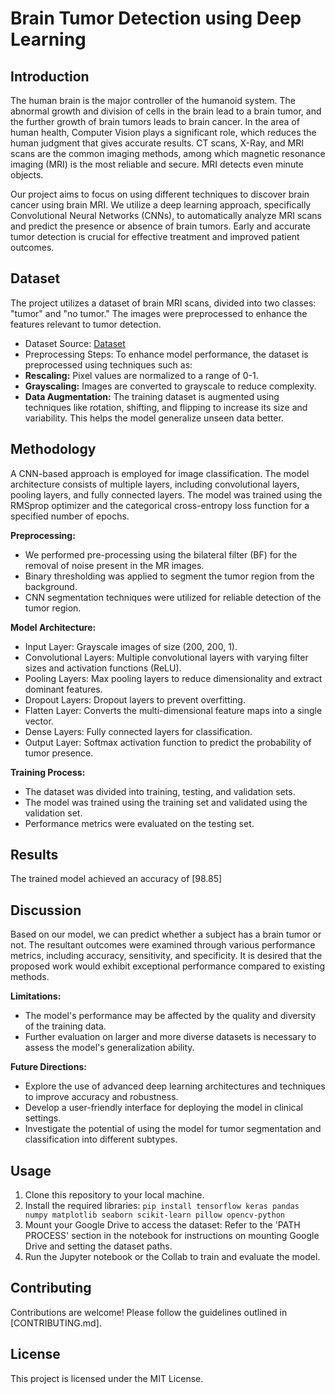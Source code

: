 # Brain Tumor Detection using Deep Learning

## Introduction

The human brain is the major controller of the humanoid system. The abnormal growth and division of cells in the brain lead to a brain tumor, and the further growth of brain tumors leads to brain cancer. In the area of human health, Computer Vision plays a significant role, which reduces the human judgment that gives accurate results. CT scans, X-Ray, and MRI scans are the common imaging methods, among which magnetic resonance imaging (MRI) is the most reliable and secure. MRI detects even minute objects.

Our project aims to focus on using different techniques to discover brain cancer using brain MRI. We utilize a deep learning approach, specifically Convolutional Neural Networks (CNNs), to automatically analyze MRI scans and predict the presence or absence of brain tumors. Early and accurate tumor detection is crucial for effective treatment and improved patient outcomes.

## Dataset

The project utilizes a dataset of brain MRI scans, divided into two classes: "tumor" and "no tumor." The images were preprocessed to enhance the features relevant to tumor detection.

* Dataset Source: [Dataset](https://drive.google.com/drive/folders/1LPJI-kJ6TbWDZvHf0U5nDVgks1afinaa)
* Preprocessing Steps: To enhance model performance, the dataset is preprocessed using techniques such as:
*  **Rescaling:** Pixel values are normalized to a range of 0-1.
* **Grayscaling:** Images are converted to grayscale to reduce complexity.
* **Data Augmentation:**  The training dataset is augmented using techniques like rotation, shifting, and flipping to increase its size and variability. This helps the model generalize unseen data better.



## Methodology

A CNN-based approach is employed for image classification. The model architecture consists of multiple layers, including convolutional layers, pooling layers, and fully connected layers. The model was trained using the RMSprop optimizer and the categorical cross-entropy loss function for a specified number of epochs.

**Preprocessing:**
*  We performed pre-processing using the bilateral filter (BF) for the removal of noise present in the MR images.
*  Binary thresholding was applied to segment the tumor region from the background.
*  CNN segmentation techniques were utilized for reliable detection of the tumor region.

**Model Architecture:**
* Input Layer: Grayscale images of size (200, 200, 1).
* Convolutional Layers: Multiple convolutional layers with varying filter sizes and activation functions (ReLU).
* Pooling Layers: Max pooling layers to reduce dimensionality and extract dominant features.
* Dropout Layers: Dropout layers to prevent overfitting.
* Flatten Layer: Converts the multi-dimensional feature maps into a single vector.
* Dense Layers: Fully connected layers for classification.
* Output Layer: Softmax activation function to predict the probability of tumor presence.

**Training Process:**
* The dataset was divided into training, testing, and validation sets.
* The model was trained using the training set and validated using the validation set.
* Performance metrics were evaluated on the testing set.

## Results

The trained model achieved an accuracy of [98.85]
## Discussion

Based on our model, we can predict whether a subject has a brain tumor or not. The resultant outcomes were examined through various performance metrics, including accuracy, sensitivity, and specificity. It is desired that the proposed work would exhibit exceptional performance compared to existing methods.

**Limitations:**
* The model's performance may be affected by the quality and diversity of the training data.
* Further evaluation on larger and more diverse datasets is necessary to assess the model's generalization ability.

**Future Directions:**
* Explore the use of advanced deep learning architectures and techniques to improve accuracy and robustness.
* Develop a user-friendly interface for deploying the model in clinical settings.
* Investigate the potential of using the model for tumor segmentation and classification into different subtypes.

## Usage

1.  Clone this repository to your local machine.
2.  Install the required libraries: `pip install tensorflow keras pandas numpy matplotlib seaborn scikit-learn pillow opencv-python`
3.  Mount your Google Drive to access the dataset:  Refer to the 'PATH PROCESS' section in the notebook for instructions on mounting Google Drive and setting the dataset paths.
4.  Run the Jupyter notebook or the Collab to train and evaluate the model.
## Contributing

Contributions are welcome! Please follow the guidelines outlined in [CONTRIBUTING.md].

## License

This project is licensed under the MIT License.
